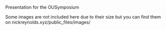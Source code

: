 Presentation for the OUSymposium

Some images are not included here due to their size but you can find them on nickreynolds.xyz/public\_files/images/


